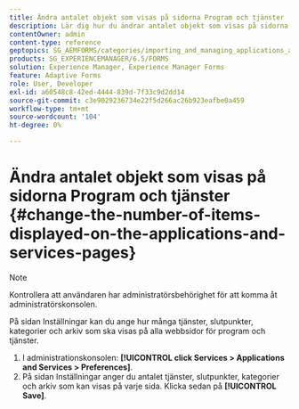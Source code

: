 ```yaml
---
title: Ändra antalet objekt som visas på sidorna Program och tjänster
description: Lär dig hur du ändrar antalet objekt som visas på sidorna Program och tjänster.
contentOwner: admin
content-type: reference
geptopics: SG_AEMFORMS/categories/importing_and_managing_applications_and_archives
products: SG_EXPERIENCEMANAGER/6.5/FORMS
solution: Experience Manager, Experience Manager Forms
feature: Adaptive Forms
role: User, Developer
exl-id: a60548c8-42ed-4444-839d-7f33c9d2dd14
source-git-commit: c3e9029236734e22f5d266ac26b923eafbe0a459
workflow-type: tm+mt
source-wordcount: '104'
ht-degree: 0%

---
```


# Ändra antalet objekt som visas på sidorna Program och tjänster {#change-the-number-of-items-displayed-on-the-applications-and-services-pages}

>[!NOTE]
> 
> Kontrollera att användaren har administratörsbehörighet för att komma åt administratörskonsolen.

På sidan Inställningar kan du ange hur många tjänster, slutpunkter, kategorier och arkiv som ska visas på alla webbsidor för program och tjänster.

1. I administrationskonsolen: **[!UICONTROL click Services > Applications and Services > Preferences]**.
1. På sidan Inställningar anger du antalet tjänster, slutpunkter, kategorier och arkiv som kan visas på varje sida. Klicka sedan på **[!UICONTROL Save]**.
